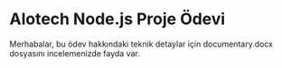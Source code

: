 # Alotech Node.js Proje Ödevi

Merhabalar, bu ödev hakkındaki teknik detaylar için documentary.docx dosyasını incelemenizde fayda var.
